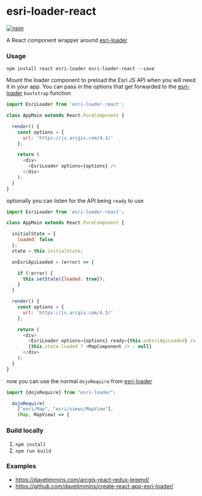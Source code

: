 # esri-loader-react

[![npm](https://img.shields.io/npm/v/esri-loader-react.svg)](https://www.npmjs.com/package/esri-loader-react)

A React component wrapper around [esri-loader](https://github.com/tomwayson/esri-loader)

### Usage

`npm install react esri-loader esri-loader-react --save`

Mount the loader component to preload the Esri JS API when you will need it in your app.
You can pass in the options that get forwarded to the [esri-loader](https://github.com/tomwayson/esri-loader) `bootstrap` function

```js
import EsriLoader from 'esri-loader-react';

class AppMain extends React.PureComponent {

  render() {
    const options = {
      url: 'https://js.arcgis.com/4.3/'
    };

    return (
      <div>
        <EsriLoader options={options} />
      </div>
    );
  }
}
```

optionally you can listen for the API being `ready` to use

```js
import EsriLoader from 'esri-loader-react';

class AppMain extends React.PureComponent {

  initialState = {
    loaded: false
  };
  state = this.initialState;

  onEsriApiLoaded = (error) => {

    if (!error) {
      this.setState({loaded: true});
    }
  }

  render() {
    const options = {
      url: 'https://js.arcgis.com/4.3/'
    };

    return (
      <div>
        <EsriLoader options={options} ready={this.onEsriApiLoaded} />
        {this.state.loaded ? <MapComponent /> : null}
      </div>
    );
  }
}
```

now you can use the normal `dojoRequire` from [esri-loader](https://github.com/tomwayson/esri-loader)

```js
import {dojoRequire} from "esri-loader";

  dojoRequire(
    ["esri/Map", "esri/views/MapView"],
    (Map, MapView) => {
```

### Build locally

1. `npm install`
2. `npm run build`

### Examples

* https://davetimmins.com/arcgis-react-redux-legend/
* https://github.com/davetimmins/create-react-app-esri-loader/
